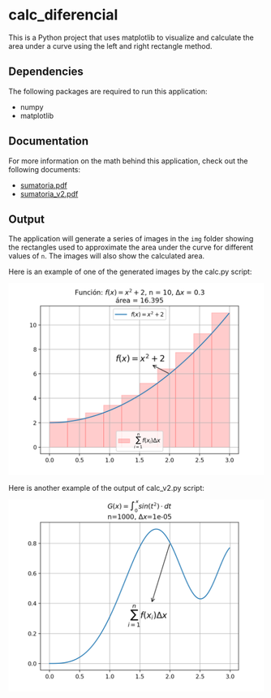 # calc_diferencial

This is a Python project that uses matplotlib to visualize and calculate the area under a curve using the left and right rectangle method.

## Dependencies

The following packages are required to run this application:

- numpy
- matplotlib

## Documentation

For more information on the math behind this application, check out the following documents:

- [sumatoria.pdf](docs/sumatoria.pdf)
- [sumatoria_v2.pdf](docs/sumatoria_v2.pdf)

## Output

The application will generate a series of images in the `img` folder showing the rectangles used to approximate the area under the curve for different values of `n`. The images will also show the calculated area.

Here is an example of one of the generated images by the calc.py script:

![n=10](img/10.png)

Here is another example of the output of calc_v2.py script:

![G(x)](quiz/0.png)
